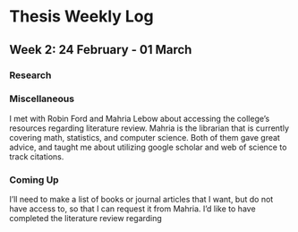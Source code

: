 Thesis Weekly Log
================

## Week 2: 24 February - 01 March

### Research

### Miscellaneous

I met with Robin Ford and Mahria Lebow about accessing the college’s
resources regarding literature review. Mahria is the librarian that is
currently covering math, statistics, and computer science. Both of them
gave great advice, and taught me about utilizing google scholar and web
of science to track citations.

### Coming Up

I’ll need to make a list of books or journal articles that I want, but
do not have access to, so that I can request it from Mahria. I’d like to
have completed the literature review regarding
